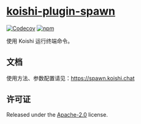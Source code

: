 # [koishi-plugin-spawn](https://spawn.koishi.chat)

[![Codecov](https://img.shields.io/codecov/c/spawn/koishijs/koishi-plugin-spawn?style=flat-square)](https://codecov.io/gh/koishijs/koishi-plugin-spawn)
[![npm](https://img.shields.io/npm/v/koishi-plugin-spawn?style=flat-square)](https://www.npmjs.com/package/koishi-plugin-spawn)

使用 Koishi 运行终端命令。

## 文档

使用方法、参数配置请见：<https://spawn.koishi.chat>

## 许可证

Released under the [Apache-2.0](./LICENSE) license.
